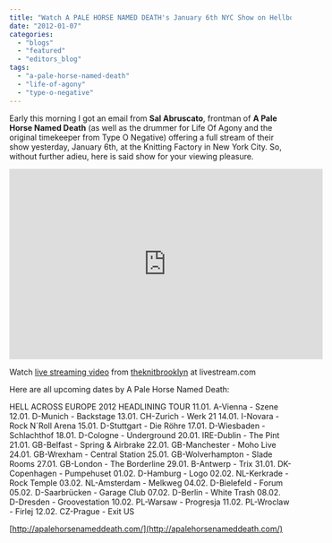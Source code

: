 ```yaml
---
title: "Watch A PALE HORSE NAMED DEATH's January 6th NYC Show on Hellbound.ca"
date: "2012-01-07"
categories: 
  - "blogs"
  - "featured"
  - "editors_blog"
tags: 
  - "a-pale-horse-named-death"
  - "life-of-agony"
  - "type-o-negative"
---
```


Early this morning I got an email from **Sal Abruscato**, frontman of **A Pale Horse Named Death** (as well as the drummer for Life Of Agony and the original timekeeper from Type O Negative) offering a full stream of their show yesterday, January 6th, at the Knitting Factory in New York City. So, without further adieu, here is said show for your viewing pleasure.

<iframe width="560" height="340" src="http://cdn.livestream.com/embed/theknitbrooklyn?layout=4&amp;clip=pla_f6d5c245-ea9a-4a7c-b3bf-b60f8dc15435&amp;height=340&amp;width=560&amp;autoplay=false" style="border:0;outline:0" frameborder="0" scrolling="no"></iframe>

Watch [live streaming video](http://www.livestream.com/?utm_source=lsplayer&utm_medium=embed&utm_campaign=footerlinks "live streaming video") from [theknitbrooklyn](http://www.livestream.com/theknitbrooklyn?utm_source=lsplayer&utm_medium=embed&utm_campaign=footerlinks "Watch theknitbrooklyn at livestream.com") at livestream.com

Here are all upcoming dates by A Pale Horse Named Death:

HELL ACROSS EUROPE 2012 HEADLINING TOUR 11.01. A-Vienna - Szene 12.01. D-Munich - Backstage 13.01. CH-Zurich - Werk 21 14.01. I-Novara - Rock N´Roll Arena 15.01. D-Stuttgart - Die Röhre 17.01. D-Wiesbaden - Schlachthof 18.01. D-Cologne - Underground 20.01. IRE-Dublin - The Pint 21.01. GB-Belfast - Spring & Airbrake 22.01. GB-Manchester - Moho Live 24.01. GB-Wrexham - Central Station 25.01. GB-Wolverhampton - Slade Rooms 27.01. GB-London - The Borderline 29.01. B-Antwerp - Trix 31.01. DK-Copenhagen - Pumpehuset 01.02. D-Hamburg - Logo 02.02. NL-Kerkrade - Rock Temple 03.02. NL-Amsterdam - Melkweg 04.02. D-Bielefeld - Forum 05.02. D-Saarbrücken - Garage Club 07.02. D-Berlin - White Trash 08.02. D-Dresden - Groovestation 10.02. PL-Warsaw - Progresja 11.02. PL-Wroclaw - Firlej 12.02. CZ-Prague - Exit US

[http://apalehorsenameddeath.com/](http://apalehorsenameddeath.com/)

